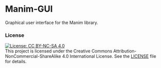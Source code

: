 # Manim-GUI
Graphical user interface for the Manim library.


### License

[![License: CC BY-NC-SA 4.0](https://img.shields.io/badge/License-CC%20BY--NC--SA%204.0-lightgrey.svg)](https://creativecommons.org/licenses/by-nc-sa/4.0/)\
This project is licensed under the Creative Commons Attribution-NonCommercial-ShareAlike 4.0 International License. See the [LICENSE](LICENSE) file for details.
